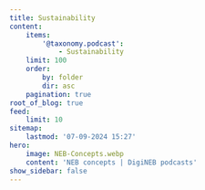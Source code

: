 ```yaml
---
title: Sustainability
content:
    items:
        '@taxonomy.podcast':
            - Sustainability
    limit: 100
    order:
        by: folder
        dir: asc
    pagination: true
root_of_blog: true
feed:
    limit: 10
sitemap:
    lastmod: '07-09-2024 15:27'
hero:
    image: NEB-Concepts.webp
    content: 'NEB concepts | DigiNEB podcasts'
show_sidebar: false
---
```


